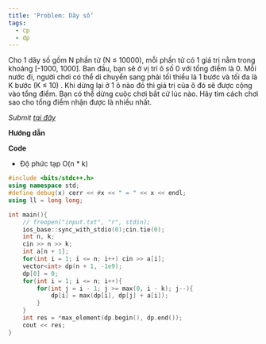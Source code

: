```yaml
---
title: 'Problem: Dãy số'
tags:
  - cp
  - dp
---
```

Cho 1 dãy số gồm N phần tử (N ≤ 10000), mỗi phần tử có 1 giá trị nằm trong khoảng [-1000, 1000]. 
Ban đầu, bạn sẽ ở vị trí ô số 0 với tổng điểm là 0. Mỗi nước đi, người chơi có thể di chuyển sang phải tối thiểu là 1 bước và tối đa là K bước (K ≤ 10) . 
Khi dừng lại ở 1 ô nào đó thì giá trị của ô đó sẽ được cộng vào tổng điểm. Bạn có thể dừng cuộc chơi bất cứ lúc nào. Hãy tìm cách chơi sao cho tổng điểm nhận được là nhiều nhất.

<!--more-->

*Submit [tại đây](https://oj.vnoi.info/problem/amsseq)*

**Hướng dẫn**

**Code**

- Độ phức tạp O(n * k)

```cpp
#include <bits/stdc++.h>
using namespace std;
#define debug(x) cerr << #x << " = " << x << endl;
using ll = long long;

int main(){
    // freopen("input.txt", "r", stdin);
    ios_base::sync_with_stdio(0);cin.tie(0);
    int n, k;
    cin >> n >> k;
    int a[n + 1];
    for(int i = 1; i <= n; i++) cin >> a[i];
    vector<int> dp(n + 1, -1e9);
    dp[0] = 0;
    for(int i = 1; i <= n; i++){
        for(int j = i - 1; j >= max(0, i - k); j--){
            dp[i] = max(dp[i], dp[j] + a[i]);
        }
    }
    int res = *max_element(dp.begin(), dp.end());
    cout << res;
}
```
